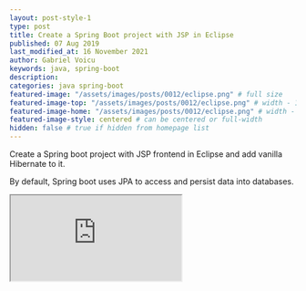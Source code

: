 ```yaml
---
layout: post-style-1
type: post
title: Create a Spring Boot project with JSP in Eclipse
published: 07 Aug 2019
last_modified_at: 16 November 2021
author: Gabriel Voicu
keywords: java, spring-boot
description: 
categories: java spring-boot
featured-image: "/assets/images/posts/0012/eclipse.png" # full size
featured-image-top: "/assets/images/posts/0012/eclipse.png" # width - 1200 (you can add the same URL as for featured-image)
featured-image-home: "/assets/images/posts/0012/eclipse.png" # width - 600 (you can add the same URL as for featured-image) [use ~square images for homepage-style-1]
featured-image-style: centered # can be centered or full-width
hidden: false # true if hidden from homepage list
---
```

Create a Spring boot project with JSP frontend in Eclipse and add vanilla Hibernate to it.

By default, Spring boot uses JPA to access and persist data into databases.

 <div class="ratio ratio-16x9 mb-3">
    <iframe src="https://www.youtube.com/embed/VFbpwZZJJTA" title="YouTube video" allow="accelerometer; autoplay; clipboard-write; encrypted-media; gyroscope; picture-in-picture" allowfullscreen></iframe>
</div>